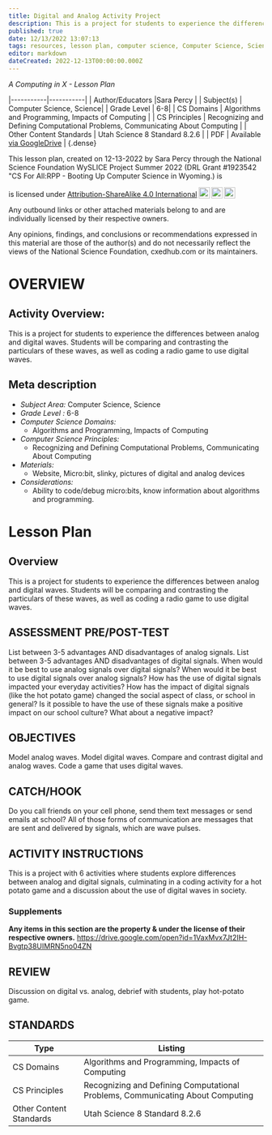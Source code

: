 ```yaml
---
title: Digital and Analog Activity Project
description: This is a project for students to experience the differences between analog and digital waves. Students will be comparing and contrasting the particulars of these waves, as well as coding a radio game to use digital waves.
published: true
date: 12/13/2022 13:07:13
tags: resources, lesson plan, computer science, Computer Science, Science 
editor: markdown
dateCreated: 2022-12-13T00:00:00.000Z
---
```

*A Computing in X - Lesson Plan*

|-----------|-----------|
| Author/Educators |Sara Percy |
| Subject(s) | Computer Science, Science|
| Grade Level | 6-8|
| CS Domains | Algorithms and Programming, Impacts of Computing |
| CS Principles | Recognizing and Defining Computational Problems, Communicating About Computing |
| Other Content Standards | Utah Science 8 Standard 8.2.6 | 
| PDF | Available [via GoogleDrive](https://drive.google.com/open?id=1_q9Jz7bLoS9ps2lef8WZvaMYJHqcoDQy) |
{.dense}






This lesson plan, created on 12-13-2022 by Sara Percy through the National Science Foundation WySLICE Project Summer 2022 (DRL Grant #1923542 "CS For All:RPP - Booting Up Computer Science in Wyoming.) is  <p xmlns:cc="http://creativecommons.org/ns#" >  is licensed under <a href="http://creativecommons.org/licenses/by-sa/4.0/?ref=chooser-v1" target="_blank" rel="license noopener noreferrer" style="display:inline-block;">Attribution-ShareAlike 4.0 International<img style="height:22px!important;margin-left:3px;vertical-align:text-bottom;" src="https://mirrors.creativecommons.org/presskit/icons/cc.svg?ref=chooser-v1"><img style="height:22px!important;margin-left:3px;vertical-align:text-bottom;" src="https://mirrors.creativecommons.org/presskit/icons/by.svg?ref=chooser-v1"><img style="height:22px!important;margin-left:3px;vertical-align:text-bottom;" src="https://mirrors.creativecommons.org/presskit/icons/sa.svg?ref=chooser-v1"></a></p>


Any outbound links or other attached materials belong to and are individually licensed by their respective owners. 


Any opinions, findings, and conclusions or recommendations expressed in this material are those of the author(s) and do not necessarily reflect the views of the National Science Foundation, cxedhub.com or its maintainers.


# OVERVIEW
## Activity Overview:  
This is a project for students to experience the differences between analog and digital waves. Students will be comparing and contrasting the particulars of these waves, as well as coding a radio game to use digital waves.
## Meta description
+ *Subject Area:* Computer Science, Science 
+ *Grade Level :* 6-8 
+ *Computer Science Domains:*
   + Algorithms and Programming, Impacts of Computing
+ *Computer Science Principles:*
   + Recognizing and Defining Computational Problems, Communicating About Computing
+ *Materials:* 
   + Website, Micro:bit, slinky, pictures of digital and analog devices
+ *Considerations:*
   + Ability to code/debug micro:bits, know information about algorithms and programming.


# Lesson Plan
## Overview
This is a project for students to experience the differences between analog and digital waves. Students will be comparing and contrasting the particulars of these waves, as well as coding a radio game to use digital waves.
## ASSESSMENT PRE/POST-TEST
List between 3-5 advantages AND disadvantages of analog signals. 
List between 3-5 advantages AND disadvantages of digital signals. 
When would it be best to use analog signals over digital signals?
When would it be best to use digital signals over analog signals?
How has the use of digital signals impacted your everyday activities?
How has the impact of digital signals (like the hot potato game) changed the social aspect of class, or school in general? Is it possible to have the use of these signals make a positive impact on our school culture? What about a negative impact?
## OBJECTIVES
Model analog waves. 
Model digital waves. 
Compare and contrast digital and analog waves. 
Code a game that uses digital waves.


## CATCH/HOOK
Do you call friends on your cell phone, send them text messages or send emails at school? All of those forms of communication are messages that are sent and delivered by signals, which are wave pulses.


## ACTIVITY INSTRUCTIONS
This is a project with 6 activities where students explore differences between analog and digital signals, culminating in a coding activity for a hot potato game and a discussion about the use of digital waves in society.


### Supplements
**Any items in this section are the property & under the license of their respective owners.**
https://drive.google.com/open?id=1VaxMvx7Jt2IH-Bvgtp38UIMRN5no04ZN




## REVIEW
Discussion on digital vs. analog, debrief with students, play hot-potato game.
## STANDARDS        
| Type | Listing | 
|-----------|-----------|
| CS Domains  | Algorithms and Programming, Impacts of Computing|
| CS Principles   | Recognizing and Defining Computational Problems, Communicating About Computing|
| Other Content Standards | Utah Science 8 Standard 8.2.6  |